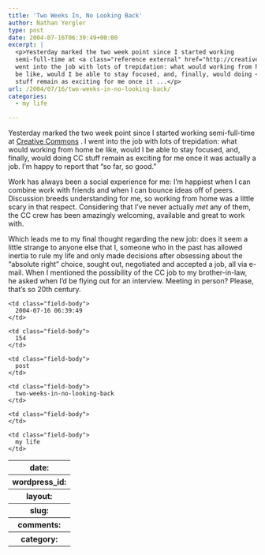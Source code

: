 ```yaml
---
title: 'Two Weeks In, No Looking Back'
author: Nathan Yergler
type: post
date: 2004-07-16T06:39:49+00:00
excerpt: |
  <p>Yesterday marked the two week point since I started working
  semi-full-time at <a class="reference external" href="http://creativecommons.org">Creative Commons</a>. I
  went into the job with lots of trepidation: what would working from home
  be like, would I be able to stay focused, and, finally, would doing <span class="caps">CC</span>
  stuff remain as exciting for me once it ...</p>
url: /2004/07/16/two-weeks-in-no-looking-back/
categories:
  - my life

---
```

Yesterday marked the two week point since I started working semi-full-time at [Creative Commons][1] . I went into the job with lots of trepidation: what would working from home be like, would I be able to stay focused, and, finally, would doing <span class="caps">CC</span> stuff remain as exciting for me once it was actually a job. I’m happy to report that “so far, so good.”

Work has always been a social experience for me: I’m happiest when I can combine work with friends and when I can bounce ideas off of peers. Discussion breeds understanding for me, so working from home was a little scary in that respect. Considering that I’ve never actually _met_ any of them, the <span class="caps">CC</span> crew has been amazingly welcoming, available and great to work with.

Which leads me to my final thought regarding the new job: does it seem a little strange to anyone else that I, someone who in the past has allowed inertia to rule my life and only made decisions after obsessing about the “absolute right” choice, sought out, negotiated and accepted a job, all via e-mail. When I mentioned the possibility of the <span class="caps">CC</span> job to my brother-in-law, he asked when I’d be flying out for an interview. Meeting in person? Please, that’s so 20th century.

<table class="docutils field-list" frame="void" rules="none">
  <col class="field-name" /> <col class="field-body" /> <tr class="field">
    <th class="field-name">
      date:
    </th>

    <td class="field-body">
      2004-07-16 06:39:49
    </td>
  </tr>

  <tr class="field">
    <th class="field-name">
      wordpress_id:
    </th>

    <td class="field-body">
      154
    </td>
  </tr>

  <tr class="field">
    <th class="field-name">
      layout:
    </th>

    <td class="field-body">
      post
    </td>
  </tr>

  <tr class="field">
    <th class="field-name">
      slug:
    </th>

    <td class="field-body">
      two-weeks-in-no-looking-back
    </td>
  </tr>

  <tr class="field">
    <th class="field-name">
      comments:
    </th>

    <td class="field-body">
    </td>
  </tr>

  <tr class="field">
    <th class="field-name">
      category:
    </th>

    <td class="field-body">
      my life
    </td>
  </tr>
</table>

 [1]: http://creativecommons.org
